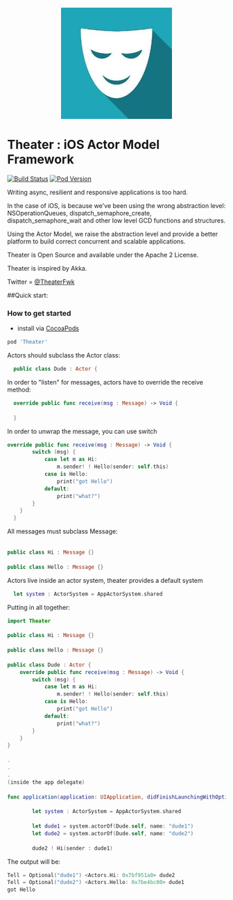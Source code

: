 
<p align="center" >
  <img src="theaterlogo.jpg" title="Theter logo" float=left>
</p>

# Theater : iOS Actor Model Framework
[![Build Status](https://travis-ci.org/darioalessandro/Theater.svg)](https://travis-ci.org/darioalessandro/Theater)
[![Pod Version](http://img.shields.io/cocoapods/v/Theater.svg?style=flat)](http://cocoadocs.org/docsets/Theater/)

Writing async, resilient and responsive applications is too hard. 

In the case of iOS, is because we've been using the wrong abstraction level: NSOperationQueues, dispatch_semaphore_create, dispatch_semaphore_wait and other low level GCD functions and structures.

Using the Actor Model, we raise the abstraction level and provide a better platform to build correct concurrent and scalable applications.

Theater is Open Source and available under the Apache 2 License.

Theater is inspired by Akka.

Twitter = [@TheaterFwk](https://twitter.com/TheaterFwk)

##Quick start:

### How to get started

- install via [CocoaPods](http://cocoapods.org)

```ruby
pod 'Theater'
```

Actors should subclass the Actor class:

```swift
  public class Dude : Actor {
```
In order to "listen" for messages, actors have to override the receive method:
```swift
  override public func receive(msg : Message) -> Void {

  }
```

In order to unwrap the message, you can use switch 

```swift
override public func receive(msg : Message) -> Void {
        switch (msg) {
            case let m as Hi:
                m.sender! ! Hello(sender: self.this)
            case is Hello:
                print("got Hello")
            default:
                print("what?")
        }
    }
  }
```

All messages must subclass Message:
```swift

public class Hi : Message {}
 
public class Hello : Message {}

```

Actors live inside an actor system, theater provides a default system

```swift
  let system : ActorSystem = AppActorSystem.shared
```

Putting in all together:

```swift
import Theater
 
public class Hi : Message {}
 
public class Hello : Message {}
 
public class Dude : Actor {
    override public func receive(msg : Message) -> Void {
        switch (msg) {
            case let m as Hi:
                m.sender! ! Hello(sender: self.this)
            case is Hello:
                print("got Hello")
            default:
                print("what?")
        }
    }
}

.
.
.
(inside the app delegate)

func application(application: UIApplication, didFinishLaunchingWithOptions launchOptions: [NSObject: AnyObject]?) -> Bool {
        
        let system : ActorSystem = AppActorSystem.shared
        
        let dude1 = system.actorOf(Dude.self, name: "dude1")
        let dude2 = system.actorOf(Dude.self, name: "dude2")
        
        dude2 ! Hi(sender : dude1)
```

The output will be:
```swift
Tell = Optional("dude1") <Actors.Hi: 0x7bf951a0> dude2 
Tell = Optional("dude2") <Actors.Hello: 0x7be4bc00> dude1 
got Hello
```
